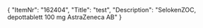 {
  "ItemNr": "162404",
  "Title": "test",
  "Description": "SelokenZOC, depottablett 100 mg AstraZeneca AB"
}